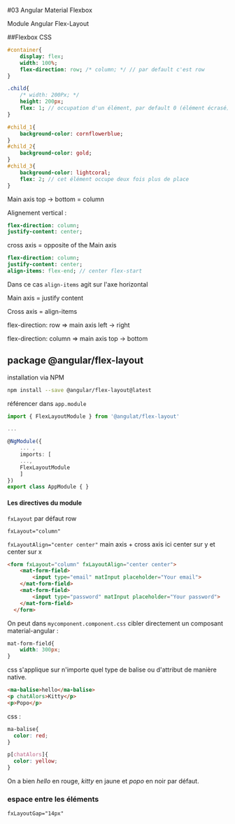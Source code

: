 #03 Angular Material Flexbox

Module Angular Flex-Layout

##Flexbox CSS

```sass
#container{
    display: flex;
    width: 100%;
    flex-direction: row; /* column; */ // par default c'est row
}

.child{
    /* width: 200Px; */
    height: 200px;
    flex: 1; // occupation d'un élément, par default 0 (élément écrasé)
}

#child_1{
    background-color: cornflowerblue;
}
#child_2{
    background-color: gold;
}
#child_3{
    background-color: lightcoral;
    flex: 2; // cet élément occupe deux fois plus de place
}
```

Main axis top -> bottom = column

Alignement vertical :

```sass
flex-direction: column;
justify-content: center;
```

cross axis = opposite of the Main axis

```sass
flex-direction: column;
justify-content: center;
align-items: flex-end; // center flex-start
```

Dans ce cas `align-items`  agit sur l'axe horizontal

Main axis = justify content

Cross axis = align-items

flex-direction: row => main axis left -> right

flex-direction: column => main axis top -> bottom

## package @angular/flex-layout

installation via NPM

```bash
npm install --save @angular/flex-layout@latest
```

référencer dans `app.module`

```typescript
import { FlexLayoutModule } from '@angulat/flex-layout'

...

@NgModule({
    ... ,
    imports: [
    ...,
    FlexLayoutModule
    ]
})
export class AppModule { }
```

#### Les directives du module

`fxLayout` par défaut row

`fxLayout="column"` 

`fxLayoutAlign="center center"` main axis + cross axis ici center sur y et center sur x

```html
<form fxLayout="column" fxLayoutAlign="center center">
    <mat-form-field>
        <input type="email" matInput placeholder="Your email">
    </mat-form-field>
    <mat-form-field>
        <input type="password" matInput placeholder="Your password">
    </mat-form-field>
  </form>
```

On peut dans `mycomponent.component.css` cibler directement un composant material-angular :

```css
mat-form-field{
    width: 300px;
}
```

css s'applique sur n'importe quel type de balise ou d'attribut de manière native.

```html
<ma-balise>hello</ma-balise>
<p chatAlors>Kitty</p>
<p>Popo</p>
```

css : 

```css
ma-balise{
  color: red;
}

p[chatAlors]{
  color: yellow;
}
```

On a bien *hello* en rouge, *kitty* en jaune et *popo* en noir par défaut.



### espace entre les éléments

`fxLayoutGap="14px"` 